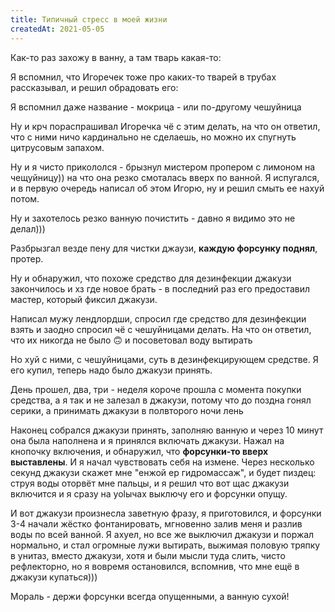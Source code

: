 ```yaml
---
title: Типичный стресс в моей жизни
createdAt: 2021-05-05
---
```


Как-то раз захожу в ванну, а там тварь какая-то:

<img-row :images="['/cool-story/insect-1.jpg']"></img-row>

Я вспомнил, что Игоречек тоже про каких-то тварей в трубах рассказывал, и решил обрадовать его:

<img-row :images="['/cool-story/insect-2.jpg']"></img-row>

Я вспомнил даже название - мокрица - или по-другому чешуйница

<!--more-->

Ну и крч пораспрашивал Игоречка чё с этим делать, на что он ответил, что с ними ничо кардинально не сделаешь, но можно
их спугнуть цитрусовым запахом.

Ну и я чисто прикололся - брызнул мистером пропером с лимоном на чещуйницу)) на что она резко смоталась вверх по ванной.
Я испугался, и в первую очередь написал об этом Игорю, ну и решил смыть ее нахуй потом.

Ну и захотелось резко ванную почистить - давно я видимо это не делал)))

Разбрызгал везде пену для чистки джаузи, **каждую форсунку поднял**, протер.

Ну и обнаружил, что похоже средство для дезинфекции джакузи закончилось и хз где новое брать - в последний раз его
предоставил мастер, который фиксил джакузи.

Написал мужу лендлордши, спросил где средство для дезинфекции взять и заодно спросил чё с чешуйницами делать. На что он
ответил, что их никогда не было 🙃 и посоветовал воду вытирать

Но хуй с ними, с чешуйницами, суть в дезинфекцирующем средстве. Я его купил, теперь надо было джакузи принять.

День прошел, два, три - неделя короче прошла с момента покупки средства, а я так и не залезал в джакузи, потому что до
поздна гонял серики, а принимать джакузи в полвторого ночи лень

Наконец собрался джакузи принять, заполняю ванную и через 10 минут она была наполнена и я принялся включать джакузи.
Нажал на кнопочку включения, и обнаружил, что **форсунки-то вверх выставлены**. И я начал чувствовать себя на измене.
Через несколько секунд джакузи скажет мне "енжой ер гидромассаж", и будет пиздец: струя воды оторвёт мне пальцы, и я
решил что вот щас джакузи включится и я сразу на yolычах выключу его и форсунки опущу.

И вот джакузи произнесла заветную фразу, я приготовился, и форсунки 3-4 начали жёстко фонтанировать, мгновенно залив
меня и разлив воды по всей ванной. Я ахуел, но все же выключил джакузи и поржал нормально, и стал огромные лужи
вытирать, выжимая половую тряпку в унитаз, вместо джакузи, хотя и были мысли туда слить, чисто рефлекторно, но я вовремя
остановился, вспомнив, что мне ещё в джакузи купаться)))

Мораль - держи форсунки всегда опущенными, а ванную сухой!

